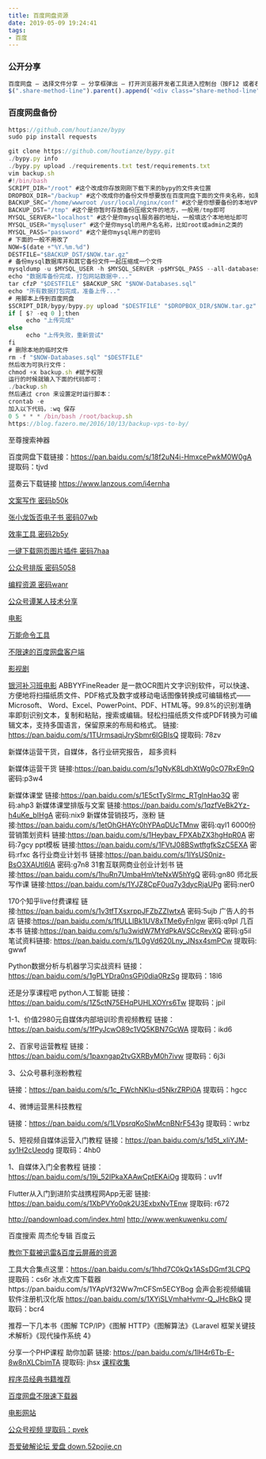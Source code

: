 ```yaml
---
title: 百度网盘资源
date: 2019-05-09 19:24:41
tags:
- 百度
---
```

### 公开分享
```javascript
百度网盘 – 选择文件分享 – 分享框弹出 – 打开浏览器开发者工具进入控制台（按F12 或者右键打开） – 粘贴以下代码！
$(".share-method-line").parent().append('<div class="share-method-line"><input type="radio" id="share-method-public" name="share-method" value="public" checked=""><span class="icon radio-icon icon-radio-non"></span><label for="share-method-public"><b>公开分享</b><span>无需提取码,任何人都可直接访问下载！</span> </label></div>')


```
### 百度网盘备份
```javascript
https://github.com/houtianze/bypy
sudo pip install requests

git clone https://github.com/houtianze/bypy.git
./bypy.py info
./bypy.py upload ./requirements.txt test/requirements.txt
vim backup.sh
#!/bin/bash
SCRIPT_DIR="/root" #这个改成你存放刚刚下载下来的bypy的文件夹位置
DROPBOX_DIR="/backup" #这个改成你的备份文件想要放在百度网盘下面的文件夹名称，如果不存在，脚本会自动创建
BACKUP_SRC="/home/wwwroot /usr/local/nginx/conf" #这个是你想要备份的本地VPS上的文件，不同的目录用空格分开
BACKUP_DST="/tmp" #这个是你暂时存放备份压缩文件的地方，一般用/tmp即可
MYSQL_SERVER="localhost" #这个是你mysql服务器的地址，一般填这个本地地址即可
MYSQL_USER="mysqluser" #这个是你mysql的用户名名称，比如root或admin之类的
MYSQL_PASS="password" #这个是你mysql用户的密码
# 下面的一般不用改了
NOW=$(date +"%Y.%m.%d")
DESTFILE="$BACKUP_DST/$NOW.tar.gz"
# 备份mysql数据库并和其它备份文件一起压缩成一个文件
mysqldump -u $MYSQL_USER -h $MYSQL_SERVER -p$MYSQL_PASS --all-databases > "$NOW-Databases.sql"
echo "数据库备份完成，打包网站数据中..."
tar cfzP "$DESTFILE" $BACKUP_SRC "$NOW-Databases.sql"
echo "所有数据打包完成，准备上传..."
# 用脚本上传到百度网盘
$SCRIPT_DIR/bypy/bypy.py upload "$DESTFILE" "$DROPBOX_DIR/$NOW.tar.gz"
if [ $? -eq 0 ];then
     echo "上传完成"
else
     echo "上传失败，重新尝试"
fi
# 删除本地的临时文件
rm -f "$NOW-Databases.sql" "$DESTFILE"
然后改为可执行文件：
chmod +x backup.sh #赋予权限
运行的时候就输入下面的代码即可：
./backup.sh
然后通过 cron 来设置定时运行脚本：
crontab -e
加入以下代码，:wq 保存
0 5 * * * /bin/bash /root/backup.sh
https://blog.fazero.me/2016/10/13/backup-vps-to-by/

```

至尊搜索神器

百度网盘下载链接：https://pan.baidu.com/s/18f2uN4i-HmxcePwkM0W0gA 提取码：tjvd 

蓝奏云下载链接 https://www.lanzous.com/i4ernha

[文案写作 密码b50k](https://pan.baidu.com/share/init?surl=ZZSLs9wmqkKmdTXlskMKdA)

[张小龙饭否电子书 密码07wb](https://pan.baidu.com/s/1AxvDnEd0SGliwrckc4yJkA)

[效率工具 密码2b5y](https://pan.baidu.com/s/1FpneAwcGyCnlpOIuagHlug)

[一键下载网页图片插件 密码7haa](https://pan.baidu.com/s/1PClifEIeuLqnBtx2OGVCVQ)

[公众号排版 密码5058](https://pan.baidu.com/s/1R38ldHhmCCivTrGCcBP4uA)

[编程资源 密码wanr](https://pan.baidu.com/wap/init?surl=BkjhJPr2ZuAJla-A_I85LQ&adapt=pc&fr=ftw)

[公众号谭某人技术分享](https://pan.baidu.com/s/1yQ9dJyzSVh6nBxL_Y4yQUQ)

[电影](http://www.pipiys.xyz/)

[万能命令工具](https://wn.run/cn/)

[不限速的百度网盘客户端](https://github.com/peterq/pan-light)
 
 
 [影视剧](https://shimo.im/docs/AMVhpDJ4NJYMsktr/read)
 
 [银河补习班电影](http://www.coupling.pw/77320/06/21.LjLXXH)
ABBYYFineReader 是一款OCR图片文字识别软件，可以快速、方便地将扫描纸质文件、PDF格式及数字或移动电话图像转换成可编辑格式——Microsoft、 Word、Excel、PowerPoint、PDF、HTML等。99.8%的识别准确率即刻识别文本，复制和粘贴，搜索或编辑。轻松扫描纸质文件或PDF转换为可编辑文本，支持多国语言，保留原来的布局和格式。
链接: https://pan.baidu.com/s/1TUrmsaqiJrySbmr6IGBIsQ 提取码: 78zv  


新媒体运营干货，自媒体，各行业研究报告， 超多资料

新媒体运营干货
链接:https://pan.baidu.com/s/1gNyK8LdhXtWg0cO7RxE9nQ 密码:p3w4

新媒体课堂
链接:https://pan.baidu.com/s/1E5ctTySIrmc_RTglnHao3Q 密码:ahp3
新媒体课堂排版与文案
链接:https://pan.baidu.com/s/1qzfVeBk2Yz-h4uKe_bIHgA 密码:nix9
新媒体营销技巧，涨粉
链接:https://pan.baidu.com/s/1etOhGHAYc0hYPAqDUcTMnw 密码:qyl1
6000份营销策划资料
链接:https://pan.baidu.com/s/1Heybav_FPXAbZX3hgHpR0A 密码:7gcy
ppt模板
链接:https://pan.baidu.com/s/1FVtJ08BSwtftgfkSzC5EXA 密码:rfxc
各行业商业计划书
链接:https://pan.baidu.com/s/1IYsUS0niz-BsO3XAUtl6lA 密码:g7n8
31套互联网商业创业计划书
链接:https://pan.baidu.com/s/1huRn7UmbaHmVteNxW5hYgQ 密码:gn80
师北辰写作课
链接:https://pan.baidu.com/s/1YJZ8CpF0uq7y3dycRjaUPg 密码:ner0

170个知乎live付费课程
链接:https://pan.baidu.com/s/1v3tfTXsxrppJFZbZZIwtxA 密码:5ujb
广告人的书店
链接:https://pan.baidu.com/s/1fULLIBk1UV8xTMe6yFnIgw 密码:q9pl
几百本书
链接:https://pan.baidu.com/s/1u3widW7MYdPkAVSCcRevXQ 密码:g5il
笔试资料链接: https://pan.baidu.com/s/1L0gVd620Lny_JNsx4smPCw 提取码: gwwf  

Python数据分析与机器学习实战资料
链接：https://pan.baidu.com/s/1gPLYDra0nsGPj0dia0RzSg 
提取码：18l6

还是分享课程吧 python人工智能  链接：https://pan.baidu.com/s/1Z5ctN75EHqPUHLXOYrs6Tw 
提取码：jpil

1-1、价值2980元自媒体内部培训珍贵视频教程 
链接：https://pan.baidu.com/s/1fPyJcwO89c1VQ5KBN7GcWA 
提取码：ikd6 

2、百家号运营教程 
链接：https://pan.baidu.com/s/1paxngap2tvGXRByM0h7ivw 
提取码：6j3i 

3、公众号暴利涨粉教程 

链接：https://pan.baidu.com/s/1c_FWchNKlu-d5NkrZRPi0A 
提取码：hgcc 

4、微博运营黑科技教程 

链接：https://pan.baidu.com/s/1LVpsrqKoSlwMcnBNrF543g 
提取码：wrbz 

5、短视频自媒体运营入门教程 
链接：https://pan.baidu.com/s/1d5t_xIiYJM-sy1H2cUeodg 
提取码：4hb0 

1、自媒体入门全套教程 
链接：https://pan.baidu.com/s/19i_52IPkaXAAwCptEKAiOg 
提取码：uv1f

Flutter从入门到进阶实战携程网App无密 链接: https://pan.baidu.com/s/1XbPVYo0qk2U3ExbxNvTEnw 提取码: r672

 http://pandownload.com/index.html
http://www.wenkuwenku.com/


百度搜索 周杰伦专辑 百度云

[教你下载被迅雷&百度云屏蔽的资源](https://mp.weixin.qq.com/s/Sobuvc8J56dryQ5jeLfyMw)

 工具大合集点这里：https://pan.baidu.com/s/1hhd7C0kQx1ASsDGmf3LCPQ 提取码：cs6r
冰点文库下载器https://pan.baidu.com/s/1YApVf32Ww7mCFSm5ECYBog
会声会影视频编辑软件注册机汉化版 
https://pan.baidu.com/s/1XYiSLVmhaHvmr-Q_JHcBkQ 
提取码：bcr4 

推荐一下几本书《图解 TCP/IP》《图解 HTTP》《图解算法》《Laravel 框架关键技术解析》《现代操作系统 4》

分享一个PHP课程 助你加薪   链接: https://pan.baidu.com/s/1lH4r6Tb-E-8w8nXLCbimTA 提取码: jhsx
[课程收集](https://pan.baidu.com/mbox/homepage?short=n3xq7w9)

[程序员经典书籍推荐](https://learnku.com/articles/32189)

[百度网盘不限速下载器](https://github.com/high-speed-downloader/high-speed-downloader)

[电影网站](http://www.meinigui.com/movie/index.html)

[公众号视频 提取码：pvek](https://pan.baidu.com/share/init?surl=ASNYXmci4RRbyhxtYeYDGA ) 

[吾爱破解论坛 爱盘 down.52pojie.cn](https://github.com/ganlvtech/down_52pojie_cn)
